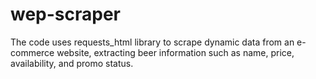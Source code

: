 # wep-scraper
The code uses requests_html library to scrape dynamic data from an e-commerce website, extracting beer information such as name, price, availability, and promo status.
